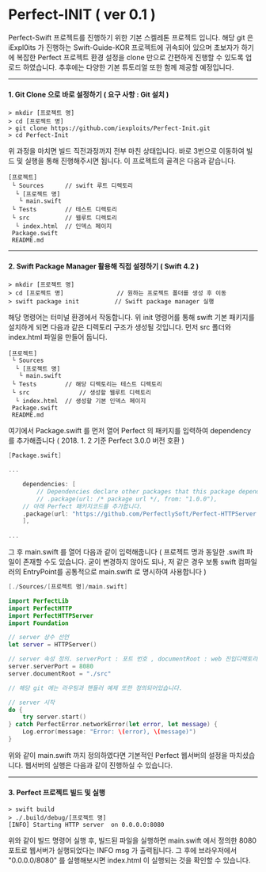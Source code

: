 # Perfect-INIT		( ver  0.1 )

Perfect-Swift 프로젝트를 진행하기 위한 기본 스켈레톤 프로젝트 입니다. 해당 git 은 iExpl0its 가 진행하는 Swift-Guide-KOR 프로젝트에 귀속되어 있으며 초보자가 하기에 복잡한 Perfect 프로젝트 환경 설정을 clone 만으로 간편하게 진행할 수 있도록 업로드 하였습니다. 추후에는 다양한 기본 튜토리얼 또한 함께 제공할 예정입니다.

------

#### 1. Git Clone 으로 바로 설정하기 ( 요구 사항 : Git 설치 )

```
> mkdir [프로젝트 명]
> cd [프로젝트 명]
> git clone https://github.com/iexploits/Perfect-Init.git
> cd Perfect-Init
```

위 과정을 마치면 빌드 직전과정까지 전부 마친 상태입니다. 바로 3번으로 이동하여 빌드 및 실행을 통해 진행해주시면 됩니다. 이 프로젝트의 골격은 다음과 같습니다.

```
[프로젝트]
 └ Sources		// swift 루트 디렉토리
  └ [프로젝트 명]
   └ main.swift
 └ Tests		// 테스트 디렉토리
 └ src			// 웹루트 디렉토리
  └ index.html	// 인덱스 페이지
 Package.swift
 README.md
```



------

#### 2. Swift Package Manager 활용해 직접 설정하기 ( Swift 4.2 )

```
> mkdir [프로젝트 명]	
> cd [프로젝트 명]				// 원하는 프로젝트 폴더를 생성 후 이동
> swift package init		  // Swift package manager 실행
```

해당 명령어는 터미널 환경에서 작동합니다. 위 init 명령어를 통해 swift 기본 패키지를 설치하게 되면 다음과 같은 디렉토리 구조가 생성될 것입니다. 먼저 src 폴더와  index.html 파일을 만들어 둡니다.

```
[프로젝트]
 └ Sources
  └ [프로젝트 명]
   └ main.swift
 └ Tests		// 해당 디렉토리는 테스트 디렉토리
 └ src				// 생성할 웹루트 디렉토리
  └ index.html	// 생성할 기본 인덱스 페이지
 Package.swift
 README.md
```



여기에서 Package.swift 를 먼저 열어 Perfect 의 패키지를 입력하여 dependency 를 추가해줍니다 ( 2018. 1. 2 기준 Perfect 3.0.0 버전 호환 )

```swift
[Package.swift]

...

    dependencies: [
        // Dependencies declare other packages that this package depends on.
        // .package(url: /* package url */, from: "1.0.0"),
	// 아래 Perfect 패키지코드를 추가합니다.
    .package(url: "https://github.com/PerfectlySoft/Perfect-HTTPServer.git", from: "3.0.0")
    ],
    
...
```



그 후 main.swift 를 열어 다음과 같이 입력해줍니다 ( 프로젝트 명과 동일한 .swift 파일이 존재할 수도 있습니다. 굳이 변경하지 않아도 되나, 저 같은 경우 보통 swift 컴파일러의 EntryPoint를  공통적으로 main.swift 로 명시하여 사용합니다 )

```swift
[./Sources/[프로젝트 명]/main.swift]

import PerfectLib
import PerfectHTTP
import PerfectHTTPServer
import Foundation

// server 상수 선언 
let server = HTTPServer()

// server 속성 정의. serverPort : 포트 번호 , documentRoot : web 진입디렉토리
server.serverPort = 8080
server.documentRoot = "./src"

// 해당 git 에는 라우팅과 핸들러 예제 또한 정의되어있습니다.

// server 시작
do {
    try server.start()
} catch PerfectError.networkError(let error, let message) {
    Log.error(message: "Error: \(error), \(message)")
}
```



위와 같이 main.swift 까지 정의하였다면 기본적인 Perfect 웹서버의 설정을 마치셨습니다. 웹서버의 실행은 다음과 같이 진행하실 수 있습니다.



------

#### 3. Perfect 프로젝트 빌드 및 실행

```
> swift build
> ./.build/debug/[프로젝트 명]
[INFO] Starting HTTP server  on 0.0.0.0:8080
```

위와 같이 빌드 명령어 실행 후, 빌드된 파일을 실행하면 main.swift 에서 정의한 8080 포트로 웹서버가 실행되었다는 INFO msg 가 출력됩니다. 그 후에 브라우저에서 "0.0.0.0/8080" 를 실행해보시면 index.html 이 실행되는 것을 확인할 수 있습니다.



